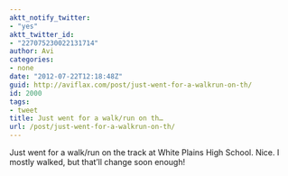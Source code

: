 ```yaml
---
aktt_notify_twitter:
- "yes"
aktt_twitter_id:
- "227075230022131714"
author: Avi
categories:
- none
date: "2012-07-22T12:18:48Z"
guid: http://aviflax.com/post/just-went-for-a-walkrun-on-th/
id: 2000
tags:
- tweet
title: Just went for a walk/run on th…
url: /post/just-went-for-a-walkrun-on-th/
---
```

Just went for a walk/run on the track at White Plains High School. Nice. I mostly walked, but that’ll change soon enough!